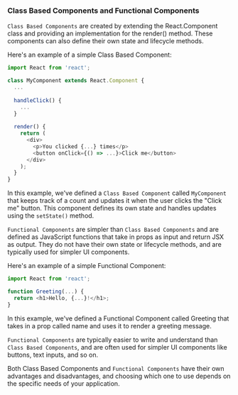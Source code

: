### Class Based Components and Functional Components

`Class Based Components` are created by extending the React.Component class and providing an implementation for the render() method. These components can also define their own state and lifecycle methods.

Here's an example of a simple Class Based Component:

```js
import React from 'react';

class MyComponent extends React.Component {
  ...
  
  handleClick() {
    ...
  }
  
  render() {
    return (
      <div>
        <p>You clicked {...} times</p>
        <button onClick={() => ...}>Click me</button>
      </div>
    );
  }
}
```

In this example, we've defined a `Class Based Component` called `MyComponent` that keeps track of a count and updates it when the user clicks the "Click me" button. This component defines its own state and handles updates using the `setState()` method.

`Functional Components` are simpler than `Class Based Components` and are defined as JavaScript functions that take in props as input and return JSX as output. They do not have their own state or lifecycle methods, and are typically used for simpler UI components.

Here's an example of a simple Functional Component:

```js   
import React from 'react';

function Greeting(...) {
  return <h1>Hello, {...}!</h1>;
}
```

In this example, we've defined a Functional Component called Greeting that takes in a prop called name and uses it to render a greeting message.

`Functional Components` are typically easier to write and understand than `Class Based Components`, and are often used for simpler UI components like buttons, text inputs, and so on.

Both Class Based Components and `Functional Components` have their own advantages and disadvantages, and choosing which one to use depends on the specific needs of your application.
